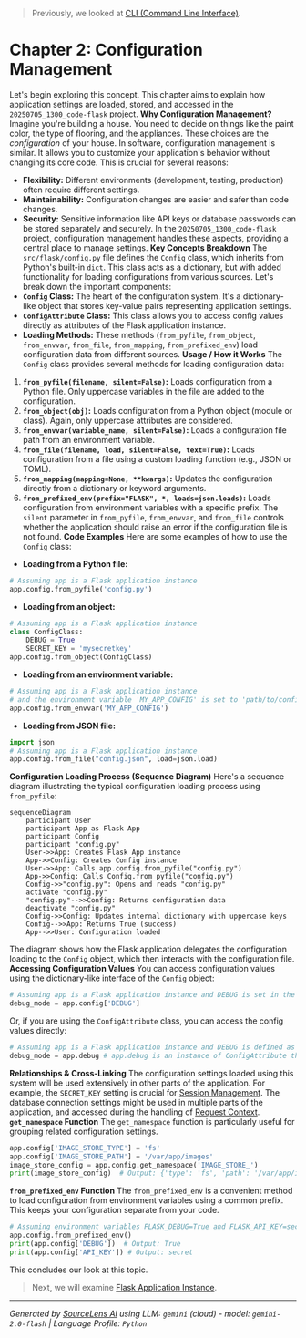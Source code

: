 > Previously, we looked at [CLI (Command Line Interface)](02_cli-command-line-interface.md).

# Chapter 2: Configuration Management
Let's begin exploring this concept. This chapter aims to explain how application settings are loaded, stored, and accessed in the `20250705_1300_code-flask` project.
**Why Configuration Management?**
Imagine you're building a house. You need to decide on things like the paint color, the type of flooring, and the appliances. These choices are the *configuration* of your house.
In software, configuration management is similar. It allows you to customize your application's behavior without changing its core code. This is crucial for several reasons:
*   **Flexibility:** Different environments (development, testing, production) often require different settings.
*   **Maintainability:** Configuration changes are easier and safer than code changes.
*   **Security:** Sensitive information like API keys or database passwords can be stored separately and securely.
In the `20250705_1300_code-flask` project, configuration management handles these aspects, providing a central place to manage settings.
**Key Concepts Breakdown**
The `src/flask/config.py` file defines the `Config` class, which inherits from Python's built-in `dict`. This class acts as a dictionary, but with added functionality for loading configurations from various sources. Let's break down the important components:
*   **`Config` Class:** The heart of the configuration system. It's a dictionary-like object that stores key-value pairs representing application settings.
*   **`ConfigAttribute` Class:** This class allows you to access config values directly as attributes of the Flask application instance.
*   **Loading Methods:** These methods (`from_pyfile`, `from_object`, `from_envvar`, `from_file`, `from_mapping`, `from_prefixed_env`) load configuration data from different sources.
**Usage / How it Works**
The `Config` class provides several methods for loading configuration data:
1.  **`from_pyfile(filename, silent=False)`:** Loads configuration from a Python file. Only uppercase variables in the file are added to the configuration.
2.  **`from_object(obj)`:** Loads configuration from a Python object (module or class). Again, only uppercase attributes are considered.
3.  **`from_envvar(variable_name, silent=False)`:** Loads a configuration file path from an environment variable.
4.  **`from_file(filename, load, silent=False, text=True)`:** Loads configuration from a file using a custom loading function (e.g., JSON or TOML).
5.  **`from_mapping(mapping=None, **kwargs)`:** Updates the configuration directly from a dictionary or keyword arguments.
6. **`from_prefixed_env(prefix="FLASK", *, loads=json.loads)`:** Loads configuration from environment variables with a specific prefix.
The `silent` parameter in `from_pyfile`, `from_envvar`, and `from_file` controls whether the application should raise an error if the configuration file is not found.
**Code Examples**
Here are some examples of how to use the `Config` class:
*   **Loading from a Python file:**
```python
# Assuming app is a Flask application instance
app.config.from_pyfile('config.py')
```
*   **Loading from an object:**
```python
# Assuming app is a Flask application instance
class ConfigClass:
    DEBUG = True
    SECRET_KEY = 'mysecretkey'
app.config.from_object(ConfigClass)
```
*   **Loading from an environment variable:**
```python
# Assuming app is a Flask application instance
# and the environment variable 'MY_APP_CONFIG' is set to 'path/to/config.py'
app.config.from_envvar('MY_APP_CONFIG')
```
*   **Loading from JSON file:**
```python
import json
# Assuming app is a Flask application instance
app.config.from_file("config.json", load=json.load)
```
**Configuration Loading Process (Sequence Diagram)**
Here's a sequence diagram illustrating the typical configuration loading process using `from_pyfile`:
```mermaid
sequenceDiagram
    participant User
    participant App as Flask App
    participant Config
    participant "config.py"
    User->>App: Creates Flask App instance
    App->>Config: Creates Config instance
    User->>App: Calls app.config.from_pyfile("config.py")
    App->>Config: Calls Config.from_pyfile("config.py")
    Config->>"config.py": Opens and reads "config.py"
    activate "config.py"
    "config.py"-->>Config: Returns configuration data
    deactivate "config.py"
    Config->>Config: Updates internal dictionary with uppercase keys
    Config-->>App: Returns True (success)
    App-->>User: Configuration loaded
```
The diagram shows how the Flask application delegates the configuration loading to the `Config` object, which then interacts with the configuration file.
**Accessing Configuration Values**
You can access configuration values using the dictionary-like interface of the `Config` object:
```python
# Assuming app is a Flask application instance and DEBUG is set in the config
debug_mode = app.config['DEBUG']
```
Or, if you are using the `ConfigAttribute` class, you can access the config values directly:
```python
# Assuming app is a Flask application instance and DEBUG is defined as a ConfigAttribute
debug_mode = app.debug # app.debug is an instance of ConfigAttribute that forwards to app.config['DEBUG']
```
**Relationships & Cross-Linking**
The configuration settings loaded using this system will be used extensively in other parts of the application. For example, the `SECRET_KEY` setting is crucial for [Session Management](07_session-management.md). The database connection settings might be used in multiple parts of the application, and accessed during the handling of [Request Context](04_request-context.md).
**`get_namespace` Function**
The `get_namespace` function is particularly useful for grouping related configuration settings.
```python
app.config['IMAGE_STORE_TYPE'] = 'fs'
app.config['IMAGE_STORE_PATH'] = '/var/app/images'
image_store_config = app.config.get_namespace('IMAGE_STORE_')
print(image_store_config)  # Output: {'type': 'fs', 'path': '/var/app/images'}
```
**`from_prefixed_env` Function**
The `from_prefixed_env` is a convenient method to load configuration from environment variables using a common prefix. This keeps your configuration separate from your code.
```python
# Assuming environment variables FLASK_DEBUG=True and FLASK_API_KEY=secret
app.config.from_prefixed_env()
print(app.config['DEBUG'])  # Output: True
print(app.config['API_KEY']) # Output: secret
```
This concludes our look at this topic.

> Next, we will examine [Flask Application Instance](04_flask-application-instance.md).


---

*Generated by [SourceLens AI](https://github.com/openXFlow/sourceLensAI) using LLM: `gemini` (cloud) - model: `gemini-2.0-flash` | Language Profile: `Python`*